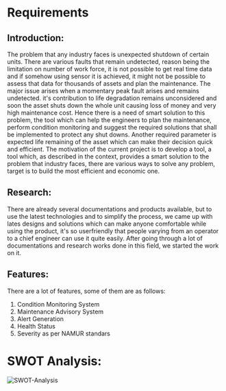 # Requirements

## Introduction: 

The problem that any industry faces is unexpected shutdown of certain units. There are various faults that remain undetected, reason being the limitation on number of work force, it is not possible to get real time data and if somehow using sensor it is achieved, it might not be possible to assess that data for thousands of assets and plan the maintenance. The major issue arises when a momentary peak fault arises and remains undetected. it's contribution to life degradation remains unconsidered and soon the asset shuts down the whole unit causing loss of money and very high maintenance cost. Hence there is a need of smart solution to this problem, the tool which can help the engineers to plan the maintenance, perform condition monitoring and suggest the required solutions that shall be implemented to protect any shut downs. Another required parameter is expected life remaining of the asset which can make their decision quick and efficient. The motivation of the current project is to develop a tool, a tool which, as described in the context, provides a smart solution to the problem that industry faces, there are various ways to solve any problem, target is to build the most efficient and economic one.

## Research: 

There are already several documentations and products available, but to use the latest technologies and to simplify the process, we came up with lates designs and solutions which can make anyone comfortable while using the product, it's so userfriendly that people varying from an operator to a chief engineer can use it quite easily. After going through a lot of documentations and research works done in this field, we started the work on it. 

## Features: 

There are a lot of features, some of them are as follows:   
1. Condition Monitoring System
2. Maintenance Advisory System
3. Alert Generation 
4. Health Status 
5. Severity as per NAMUR standars


# SWOT Analysis: 
![SWOT-Analysis](https://github.com/Sanchana-2k/LTTS_C_MiniProject/blob/6f6972167470b4b186e9995b7a6647f3f8c7cbd5/1_Requirements/swot%20analysis.jpg)

